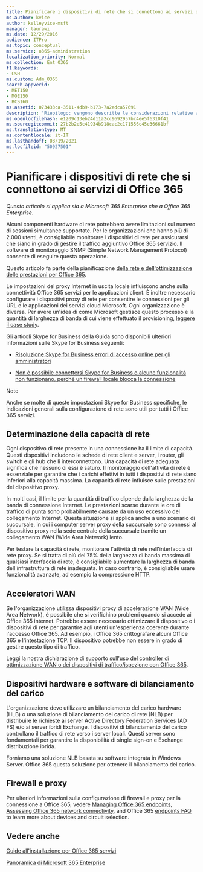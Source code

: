 ```yaml
---
title: Pianificare i dispositivi di rete che si connettono ai servizi di Office 365
ms.author: kvice
author: kelleyvice-msft
manager: laurawi
ms.date: 12/29/2016
audience: ITPro
ms.topic: conceptual
ms.service: o365-administration
localization_priority: Normal
ms.collection: Ent_O365
f1.keywords:
- CSH
ms.custom: Adm_O365
search.appverid:
- MET150
- MOE150
- BCS160
ms.assetid: 073433ca-3511-4db9-b173-7a2edca57691
description: 'Riepilogo: vengono descritte le considerazioni relative alla capacità di rete, agli acceleratori WAN e ai dispositivi di bilanciamento del carico utilizzati per connettersi a Office 365.'
ms.openlocfilehash: e1209c13eb24d11a2cc9692957bc4ee5f6310f41
ms.sourcegitcommit: 27b2b2e5c41934b918cac2c171556c45e36661bf
ms.translationtype: MT
ms.contentlocale: it-IT
ms.lasthandoff: 03/19/2021
ms.locfileid: "50927501"
---
```

# <a name="plan-for-network-devices-that-connect-to-office-365-services"></a>Pianificare i dispositivi di rete che si connettono ai servizi di Office 365

*Questo articolo si applica sia a Microsoft 365 Enterprise che a Office 365 Enterprise*.
  
Alcuni componenti hardware di rete potrebbero avere limitazioni sul numero di sessioni simultanee supportate. Per le organizzazioni che hanno più di 2.000 utenti, è consigliabile monitorare i dispositivi di rete per assicurarsi che siano in grado di gestire il traffico aggiuntivo Office 365 servizio. Il software di monitoraggio SNMP (Simple Network Management Protocol) consente di eseguire questa operazione.

Questo articolo fa parte della pianificazione [della rete e dell'ottimizzazione delle prestazioni per Office 365](./network-planning-and-performance.md).

Le impostazioni del proxy Internet in uscita locale influiscono anche sulla connettività Office 365 servizi per le applicazioni client. È inoltre necessario configurare i dispositivi proxy di rete per consentire le connessioni per gli URL e le applicazioni dei servizi cloud Microsoft. Ogni organizzazione è diversa. Per avere un'idea di come Microsoft gestisce questo processo e la quantità di larghezza di banda di cui viene effettuato il provisioning, [leggere il case study](https://www.microsoft.com/itshowcase/Article/Content/631/Optimizing-network-performance-for-Microsoft-Office-365).
  
Gli articoli Skype for Business della Guida sono disponibili ulteriori informazioni sulle Skype for Business seguenti:
  
- [Risoluzione Skype for Business errori di accesso online per gli amministratori](/skypeforbusiness/set-up-skype-for-business-online/troubleshooting-sign-in-errors-for-admins)

- [Non è possibile connettersi Skype for Business o alcune funzionalità non funzionano, perché un firewall locale blocca la connessione](https://go.microsoft.com/fwlink/p/?LinkID=243625)

> [!NOTE]
> Anche se molte di queste impostazioni Skype for Business specifiche, le indicazioni generali sulla configurazione di rete sono utili per tutti i Office 365 servizi.
  
## <a name="determining-network-capacity"></a>Determinazione della capacità di rete

Ogni dispositivo di rete presente in una connessione ha il limite di capacità. Questi dispositivi includono le schede di rete client e server, i router, gli switch e gli hub che li interconnettono. Una capacità di rete adeguata significa che nessuno di essi è saturo. Il monitoraggio dell'attività di rete è essenziale per garantire che i carichi effettivi in tutti i dispositivi di rete siano inferiori alla capacità massima. La capacità di rete influisce sulle prestazioni del dispositivo proxy.
  
In molti casi, il limite per la quantità di traffico dipende dalla larghezza della banda di connessione Internet. Le prestazioni scarse durante le ore di traffico di punta sono probabilmente causate da un uso eccessivo del collegamento Internet. Questa situazione si applica anche a uno scenario di succursale, in cui i computer server proxy della succursale sono connessi al dispositivo proxy nella sede centrale della succursale tramite un collegamento WAN (Wide Area Network) lento.
  
Per testare la capacità di rete, monitorare l'attività di rete nell'interfaccia di rete proxy. Se si tratta di più del 75% della larghezza di banda massima di qualsiasi interfaccia di rete, è consigliabile aumentare la larghezza di banda dell'infrastruttura di rete inadeguata. In caso contrario, è consigliabile usare funzionalità avanzate, ad esempio la compressione HTTP.
  
## <a name="wan-accelerators"></a>Acceleratori WAN

Se l'organizzazione utilizza dispositivi proxy di accelerazione WAN (Wide Area Network), è possibile che si verifichino problemi quando si accede ai Office 365 internet. Potrebbe essere necessario ottimizzare il dispositivo o i dispositivi di rete per garantire agli utenti un'esperienza coerente durante l'accesso Office 365. Ad esempio, i Office 365 crittografare alcuni Office 365 e l'intestazione TCP. Il dispositivo potrebbe non essere in grado di gestire questo tipo di traffico.
  
Leggi la nostra dichiarazione di supporto [sull'uso del controller di ottimizzazione WAN o dei dispositivi di traffico/ispezione con Office 365](https://support.microsoft.com/kb/2690045).
  
## <a name="hardware-and-software-load-balancing-devices"></a>Dispositivi hardware e software di bilanciamento del carico

L'organizzazione deve utilizzare un bilanciamento del carico hardware (HLB) o una soluzione di bilanciamento del carico di rete (NLB) per distribuire le richieste ai server Active Directory Federation Services (AD FS) e/o ai server ibridi Exchange. I dispositivi di bilanciamento del carico controllano il traffico di rete verso i server locali. Questi server sono fondamentali per garantire la disponibilità di single sign-on e Exchange distribuzione ibrida.
  
Forniamo una soluzione NLB basata su software integrata in Windows Server. Office 365 questa soluzione per ottenere il bilanciamento del carico.
  
## <a name="firewalls-and-proxies"></a>Firewall e proxy

Per ulteriori informazioni sulla configurazione di firewall e proxy per la connessione a Office 365, vedere [Managing Office 365 endpoints,](https://support.office.com/article/99cab9d4-ef59-4207-9f2b-3728eb46bf9a) [Assessing Office 365 network connectivity](assessing-network-connectivity.md), and Office 365 [endpoints FAQ](https://support.office.com/article/d4088321-1c89-4b96-9c99-54c75cae2e6d) to learn more about devices and circuit selection.
  
## <a name="see-also"></a>Vedere anche

[Guide all'installazione per Office 365 servizi](setup-guides-for-microsoft-365.md)

[Panoramica di Microsoft 365 Enterprise](microsoft-365-overview.md)
